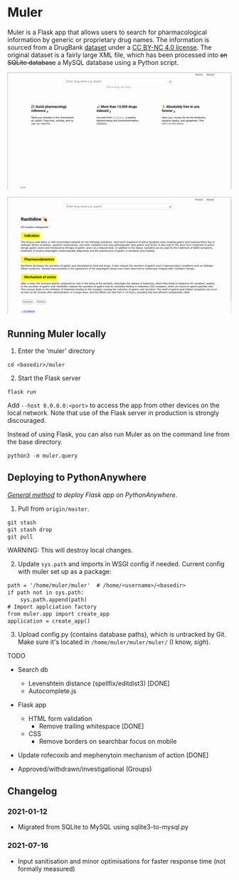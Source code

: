 # Muler

Muler is a Flask app that allows users to search for pharmacological information by generic or proprietary drug names. The information is sourced from a DrugBank [dataset](https://go.drugbank.com/releases/latest) under a [CC BY-NC 4.0 license](https://creativecommons.org/licenses/by-nc/4.0/legalcode). The original dataset is a fairly large XML file, which has been processed into ~~an SQLite database~~ a MySQL database using a Python script. 

![Home page](/search.png?raw=true "Home page")

![Results page](/result.png?raw=true "Results page")


## Running Muler locally

1. Enter the 'muler' directory

```
cd <basedir>/muler
```

2. Start the Flask server

```
flask run 
```

Add ```--host 0.0.0.0:<port>``` to access the app from other devices on the local network.
Note that use of the Flask server in production is strongly discouraged. 

Instead of using Flask, you can also run Muler as on the command line from the base directory.

```
python3 -m muler.query
```

## Deploying to PythonAnywhere
*[General method](https://help.pythonanywhere.com/pages/Flask/) to deploy Flask app on PythonAnywhere.*

1. Pull from ```origin/master```.
```
git stash
git stash drop
git pull
```
WARNING: This will destroy local changes.

2. Update ```sys.path``` and imports in WSGI config if needed.
Current config with muler set up as a package:
```
path = '/home/muler/muler'  # /home/<username>/<basedir>
if path not in sys.path:
    sys.path.append(path)
# Import applciation factory
from muler.app import create_app
application = create_app()
```

3. Upload config.py (contains database paths), which is untracked by Git. Make sure it's located in ```/home/muler/muler/muler/``` (I know, *sigh*).

TODO

- Search db
  - Levenshtein distance (spellfix/editdist3) [DONE]
  - Autocomplete.js

- Flask app 
  - HTML form validation
    - Remove trailing whitespace [DONE]
  - CSS
    - Remove borders on searchbar focus on mobile

- Update rofecoxib and mephenytoin mechanism of action [DONE]
- Approved/withdrawn/investigational (Groups)



## Changelog

### 2021-01-12
- Migrated from SQLite to MySQL using sqlite3-to-mysql.py

### 2021-07-16
- Input sanitisation and minor optimisations for faster response time (not formally measured)